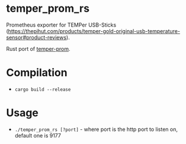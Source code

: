 # temper_prom_rs
Prometheus exporter for TEMPer USB-Sticks (https://thepihut.com/products/temper-gold-original-usb-temperature-sensor#product-reviews).

Rust port of [temper-prom](https://github.com/daschr/temper-prom).

# Compilation
* `cargo build --release`


 # Usage
 * `./temper_prom_rs [?port]` - where port is the http port to listen on, default one is 9177
